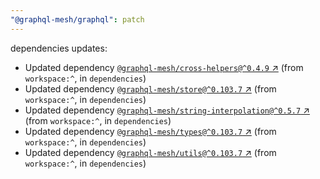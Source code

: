 ```yaml
---
"@graphql-mesh/graphql": patch
---
```

dependencies updates:
  - Updated dependency [`@graphql-mesh/cross-helpers@^0.4.9` ↗︎](https://www.npmjs.com/package/@graphql-mesh/cross-helpers/v/0.4.9) (from `workspace:^`, in `dependencies`)
  - Updated dependency [`@graphql-mesh/store@^0.103.7` ↗︎](https://www.npmjs.com/package/@graphql-mesh/store/v/0.103.7) (from `workspace:^`, in `dependencies`)
  - Updated dependency [`@graphql-mesh/string-interpolation@^0.5.7` ↗︎](https://www.npmjs.com/package/@graphql-mesh/string-interpolation/v/0.5.7) (from `workspace:^`, in `dependencies`)
  - Updated dependency [`@graphql-mesh/types@^0.103.7` ↗︎](https://www.npmjs.com/package/@graphql-mesh/types/v/0.103.7) (from `workspace:^`, in `dependencies`)
  - Updated dependency [`@graphql-mesh/utils@^0.103.7` ↗︎](https://www.npmjs.com/package/@graphql-mesh/utils/v/0.103.7) (from `workspace:^`, in `dependencies`)

